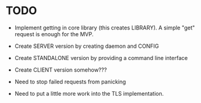 # TODO
- Implement getting in core library (this creates LIBRARY). A simple "get" request is enough for the MVP.
- Create SERVER version by creating daemon and CONFIG
- Create STANDALONE version by providing a command line interface
- Create CLIENT version somehow???

- Need to stop failed requests from panicking

- Need to put a little more work into the TLS implementation.